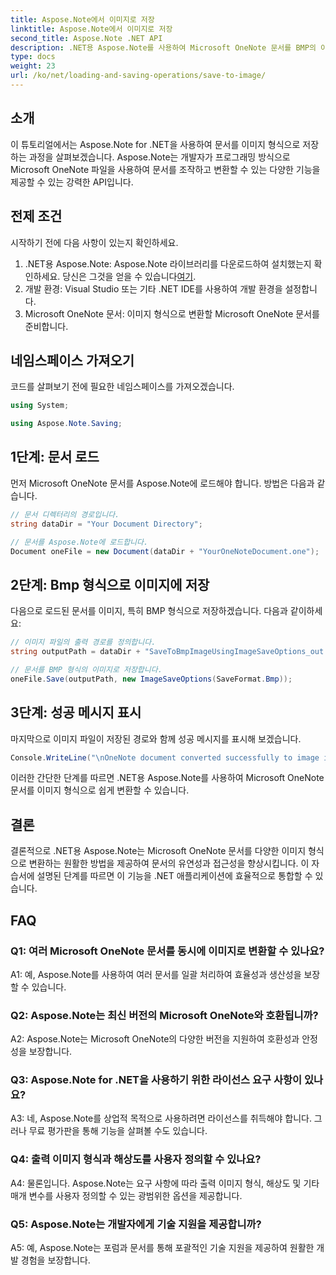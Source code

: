 ```yaml
---
title: Aspose.Note에서 이미지로 저장
linktitle: Aspose.Note에서 이미지로 저장
second_title: Aspose.Note .NET API
description: .NET용 Aspose.Note를 사용하여 Microsoft OneNote 문서를 BMP의 이미지 형식으로 쉽게 변환하세요. 원활한 통합, 쉬운 단계 및 강력한 기능.
type: docs
weight: 23
url: /ko/net/loading-and-saving-operations/save-to-image/
---
```

## 소개

이 튜토리얼에서는 Aspose.Note for .NET을 사용하여 문서를 이미지 형식으로 저장하는 과정을 살펴보겠습니다. Aspose.Note는 개발자가 프로그래밍 방식으로 Microsoft OneNote 파일을 사용하여 문서를 조작하고 변환할 수 있는 다양한 기능을 제공할 수 있는 강력한 API입니다.

## 전제 조건

시작하기 전에 다음 사항이 있는지 확인하세요.

1.  .NET용 Aspose.Note: Aspose.Note 라이브러리를 다운로드하여 설치했는지 확인하세요. 당신은 그것을 얻을 수 있습니다[여기](https://releases.aspose.com/note/net/).
2. 개발 환경: Visual Studio 또는 기타 .NET IDE를 사용하여 개발 환경을 설정합니다.
3. Microsoft OneNote 문서: 이미지 형식으로 변환할 Microsoft OneNote 문서를 준비합니다.

## 네임스페이스 가져오기

코드를 살펴보기 전에 필요한 네임스페이스를 가져오겠습니다.

```csharp
using System;

using Aspose.Note.Saving;
```

## 1단계: 문서 로드

먼저 Microsoft OneNote 문서를 Aspose.Note에 로드해야 합니다. 방법은 다음과 같습니다.

```csharp
// 문서 디렉터리의 경로입니다.
string dataDir = "Your Document Directory";

// 문서를 Aspose.Note에 로드합니다.
Document oneFile = new Document(dataDir + "YourOneNoteDocument.one");
```

## 2단계: Bmp 형식으로 이미지에 저장

다음으로 로드된 문서를 이미지, 특히 BMP 형식으로 저장하겠습니다. 다음과 같이하세요:

```csharp
// 이미지 파일의 출력 경로를 정의합니다.
string outputPath = dataDir + "SaveToBmpImageUsingImageSaveOptions_out.bmp";

// 문서를 BMP 형식의 이미지로 저장합니다.
oneFile.Save(outputPath, new ImageSaveOptions(SaveFormat.Bmp));
```

## 3단계: 성공 메시지 표시

마지막으로 이미지 파일이 저장된 경로와 함께 성공 메시지를 표시해 보겠습니다.

```csharp
Console.WriteLine("\nOneNote document converted successfully to image in BMP format.\nFile saved at " + outputPath);
```

이러한 간단한 단계를 따르면 .NET용 Aspose.Note를 사용하여 Microsoft OneNote 문서를 이미지 형식으로 쉽게 변환할 수 있습니다.

## 결론

결론적으로 .NET용 Aspose.Note는 Microsoft OneNote 문서를 다양한 이미지 형식으로 변환하는 원활한 방법을 제공하여 문서의 유연성과 접근성을 향상시킵니다. 이 자습서에 설명된 단계를 따르면 이 기능을 .NET 애플리케이션에 효율적으로 통합할 수 있습니다.

## FAQ

### Q1: 여러 Microsoft OneNote 문서를 동시에 이미지로 변환할 수 있나요?

A1: 예, Aspose.Note를 사용하여 여러 문서를 일괄 처리하여 효율성과 생산성을 보장할 수 있습니다.

### Q2: Aspose.Note는 최신 버전의 Microsoft OneNote와 호환됩니까?

A2: Aspose.Note는 Microsoft OneNote의 다양한 버전을 지원하여 호환성과 안정성을 보장합니다.

### Q3: Aspose.Note for .NET을 사용하기 위한 라이선스 요구 사항이 있나요?

A3: 네, Aspose.Note를 상업적 목적으로 사용하려면 라이선스를 취득해야 합니다. 그러나 무료 평가판을 통해 기능을 살펴볼 수도 있습니다.

### Q4: 출력 이미지 형식과 해상도를 사용자 정의할 수 있나요?

A4: 물론입니다. Aspose.Note는 요구 사항에 따라 출력 이미지 형식, 해상도 및 기타 매개 변수를 사용자 정의할 수 있는 광범위한 옵션을 제공합니다.

### Q5: Aspose.Note는 개발자에게 기술 지원을 제공합니까?

A5: 예, Aspose.Note는 포럼과 문서를 통해 포괄적인 기술 지원을 제공하여 원활한 개발 경험을 보장합니다.